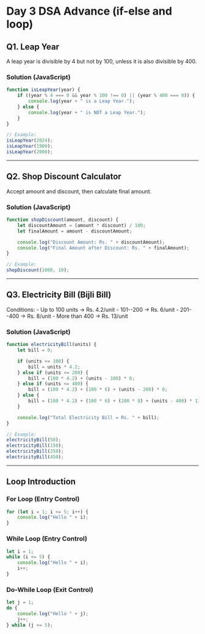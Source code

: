 # Day 3 DSA Advance (if-else and loop)

## Q1. Leap Year

A leap year is divisible by 4 but not by 100, unless it is also
divisible by 400.

### Solution (JavaScript)

``` javascript
function isLeapYear(year) {
    if ((year % 4 === 0 && year % 100 !== 0) || (year % 400 === 0)) {
        console.log(year + " is a Leap Year.");
    } else {
        console.log(year + " is NOT a Leap Year.");
    }
}

// Example:
isLeapYear(2024);
isLeapYear(1900);
isLeapYear(2000);
```

------------------------------------------------------------------------

## Q2. Shop Discount Calculator

Accept amount and discount, then calculate final amount.

### Solution (JavaScript)

``` javascript
function shopDiscount(amount, discount) {
    let discountAmount = (amount * discount) / 100;
    let finalAmount = amount - discountAmount;

    console.log("Discount Amount: Rs. " + discountAmount);
    console.log("Final Amount after Discount: Rs. " + finalAmount);
}

// Example:
shopDiscount(1000, 10);
```

------------------------------------------------------------------------

## Q3. Electricity Bill (Bijli Bill)

Conditions: - Up to 100 units → Rs. 4.2/unit - 101--200 → Rs. 6/unit -
201--400 → Rs. 8/unit - More than 400 → Rs. 13/unit

### Solution (JavaScript)

``` javascript
function electricityBill(units) {
    let bill = 0;

    if (units <= 100) {
        bill = units * 4.2;
    } else if (units <= 200) {
        bill = (100 * 4.2) + (units - 100) * 6;
    } else if (units <= 400) {
        bill = (100 * 4.2) + (100 * 6) + (units - 200) * 8;
    } else {
        bill = (100 * 4.2) + (100 * 6) + (200 * 8) + (units - 400) * 13;
    }

    console.log("Total Electricity Bill = Rs. " + bill);
}

// Example:
electricityBill(50);
electricityBill(150);
electricityBill(250);
electricityBill(450);
```

------------------------------------------------------------------------

## Loop Introduction

### For Loop (Entry Control)

``` javascript
for (let i = 1; i <= 5; i++) {
    console.log("Hello " + i);
}
```

### While Loop (Entry Control)

``` javascript
let i = 1;
while (i <= 5) {
    console.log("Hello " + i);
    i++;
}
```

### Do-While Loop (Exit Control)

``` javascript
let j = 1;
do {
    console.log("Hello " + j);
    j++;
} while (j <= 5);
```
